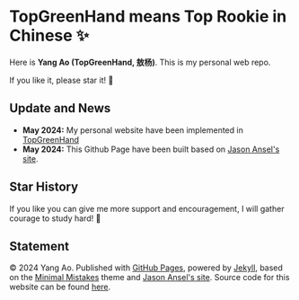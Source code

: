# TopGreenHand means Top Rookie in Chinese ✨

Here is **Yang Ao (TopGreenHand, 敖杨)**. This is my personal web repo. 

If you like it, please star it! 🥰

## Update and News

- **May 2024:** My personal website have been implemented in [TopGreenHand](https://topgreenhand.github.io/)
- **May 2024:** This Github Page have been built based on [Jason Ansel's site](https://github.com/jansel/jansel.github.io).

## Star History

If you like you can give me more support and encouragement, I will gather courage to study hard! :candy:

## Statement

© 2024 Yang Ao. Published with [GitHub Pages](https://pages.github.com/), powered by [Jekyll](https://jekyllrb.com/), based on the [Minimal Mistakes](https://mademistakes.com/) theme and [Jason Ansel's site](https://github.com/jansel/jansel.github.io). Source code for this website can be found [here](https://github.com/TopGreenHand/TopGreenHand.github.io).
